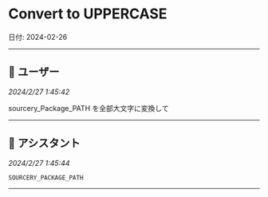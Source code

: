 # Convert to UPPERCASE

日付: 2024-02-26

---

## 👤 ユーザー
*2024/2/27 1:45:42*

sourcery_Package_PATH を全部大文字に変換して

---

## 🤖 アシスタント
*2024/2/27 1:45:44*

`SOURCERY_PACKAGE_PATH`

---

